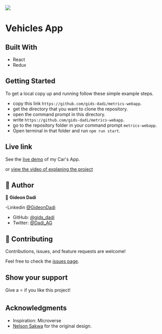 ![](https://img.shields.io/badge/Microverse-blueviolet)

# Vehicles App

## Built With

- React
- Redux

## Getting Started

To get a local copy up and running follow these simple example steps.

- copy this link `https://github.com/gids-dadi/metrics-webapp`.
- get the directory that you want to clone the repository.
- open the command prompt in this directory.
- write `https://github.com/gids-dadi/metrics-webapp`.
- go to the repository folder in your command prompt `metrics-webapp`.
- Open terminal in that folder and run `npm run start`.

## Live link

See the [live demo](https://app.netlify.com/sites/astounding-cajeta-62b531/overview) of my Car's App.

or [view the video of explaning the project](https://www.loom.com/share/f9312a3237824334bc95421b7a59551b)

## 👤 Author

👤 **Gideon Dadi**

-Linkedin [@GideonDadi](https://www.linkedin.com/feed/)

- GitHub: [@gids_dadi](https://github.com/gids-dadi)
- Twitter: [@Dadi_AG](https://twitter.com/Dadi_AG)

## 🤝 Contributing

Contributions, issues, and feature requests are welcome!

Feel free to check the [issues page](../../issues/).

## Show your support

Give a ⭐️ if you like this project!

## Acknowledgments

- Inspiration: Microverse
- [Nelson Sakwa](https://www.behance.net/sakwadesignstudio)
  for the original design.

